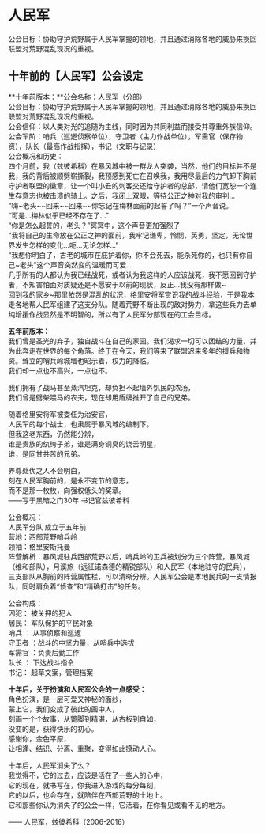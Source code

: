# 人民军

公会目标：协助守护荒野属于人民军掌握的领地，并且通过消除各地的威胁来换回联盟对荒野混乱现况的重视。

## 十年前的【人民军】公会设定

**十年前版本：**公会名称：人民军（分部）\
公会目标：协助守护荒野属于人民军掌握的领地，并且通过消除各地的威胁来换回联盟对荒野混乱现况的重视。\
公会信仰：以人类对光的追随为主线，同时因为共同利益而接受并尊重外族信仰。\
公会军阶：哨兵（巡逻侦察单位），守卫者（主力作战单位），军需官（保存物资），队长（最高作战指挥），书记（文职与记录）\
公会概况和历史：\
&#x20; 四个月前，我（兹彼希科）在暴风城中被一群龙人突袭，当然，他们的目标并不是我，我的背后被顺劈崭撕裂，我预感到死亡在召唤我，我用尽最后的力气卸下胸前守护者联盟的徽章，让一个叫小丑的刺客交还给守护者的总部，请他们宽恕一个连生存意志也被击溃的骑士。之后，我闭上双眼，等待公正之神对我的审判…\
&#x20; “嗨\~老头\~\~回来\~\~回来\~\~你忘记在梅林面前的起誓了吗？”一个声音说。\
&#x20; “可是…梅林似乎已经不存在了…”\
&#x20; “你是怎么起誓的，老头？”冥冥中，这个声音更加强烈了\
&#x20; “我将自己的生命放在公正之神的面前，我牢记谦卑，怜悯，英勇，坚定，无论世界发生怎样的变化…呃…无论怎样…”\
&#x20; “我想你明白了，古老的城市在庇护着你，你不会死去，能杀死你的，也只有你自己\~老头”这个声音突然变的温暖而可爱.\
&#x20;  几乎所有的人都认为我已经战死，或者认为我这样的人应该战死，我不愿回到守护者，不知害怕面对质疑还是不愿安于以前的现状，反正…我没有那样做\~\
&#x20;  回到我的家乡\~那里依然是混乱的状况，格里安将军赏识我的战斗经验，于是我本走各地帮人民军组建了这支分队。随着荒野不断出现的敌对势力，拿这些兵力去单纯增援作战显然是不明智的，所以有了人民军分部现在的工会目标。

**五年前版本：**\
我们曾是圣光的弃子，独自战斗在自己的家园。我们渴求一切可以团结的力量，并为此奔走在世界的每个角落。终于在今天，我们等来了联盟迟来多年的援兵和物资。耸立的哨兵岭城墙也昭示着，权力的降临。\
我们却一点也不高兴，一点也不。

我们拥有了战马甚至蒸汽坦克，却负担不起墙外饥民的浓汤，\
我们曾是劈柴喂马的农夫，现在却用盾牌推开了自己的兄弟。

随着格里安将军被委任为治安官，\
人民军的每个战士，也隶属于暴风城的编制下。\
但我这老东西，仍然能分辨，\
谁是贵族的纨绔子弟，谁是满身铜臭的饶舌明星，\
谁，是同甘共苦的兄弟。

养尊处优之人不会明白，\
刻在人民军胸前的，是永不变节的意志，\
而不是那一枚枚，向强权低头的奖章。\
——写于黑暗之门30年  书记官兹彼希科

公会概况：\
人民军分队 成立于五年前\
营地：西部荒野哨兵岭\
领袖：格里安斯托曼\
阵营解析：暴风城驻兵西部荒野以后，哨兵岭的卫兵被划分为三个阵营，暴风城（维和部队），月溪旅（远征诺森德的精锐部队）和人民军（本地驻守的民兵），\
三支部队从胸前的阵营属性栏，可以清晰分辨。人民军公会是本地民兵的一支情报队，同时肩负着“侦查”和“精确打击”的任务。

公会构成：\
囚犯：   被关押的犯人\
居民：   军队保护的平民对象\
哨兵 ：  从事侦察和巡逻\
守卫者 ：战斗的中坚力量，从哨兵中选拔\
军需官 ：负责后勤工作\
队长 ：  下达战斗指令\
书记：   起草文案，管理档案

**十年后，关于扮演和人民军公会的一点感受：**\
角色扮演，是一层可爱又神秘的面纱，\
蒙上它，我们变成了彼此的画中人，\
刻画一个个故事，从蹩脚到精湛，从古板到自如，\
没变的是，获得快乐的初心。\
感谢你，金色平原，\
让相逢、结识、分离、重聚，变得如此撩动人心。

十年后，人民军消失了么？\
我觉得不，它的过去，应该是活在了一些人的心中，\
它的现在，就书写在，你我进入游戏的每分每刻，\
它的以后，也会存在，就陪伴在西部荒野的土地上。\
它和那些你认为消失了的公会一样，它活着，在你看见或看不见的地方。

—— 人民军，兹彼希科（2006-2016）
